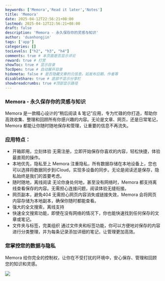 ```yaml
---
keywords: ['Memora','Read it later','Notes']
title: 'Memora'
date: 2025-04-12T22:56:21+08:00
lastmod: 2025-04-12T22:56:21+08:00
draft: false
description: 'Memora - 永久保存你的灵感与知识'
author: 'duanhongjin'
tags: ['app']
categories: []
tocLevels: ["h2", "h3", "h4"]
comments: true # 本页面是否显示评论
reward: true # 打赏
showToc: true # 显示目录
TocOpen: true # 自动展开目录
hidemeta: false # 是否隐藏文章的元信息，如发布日期、作者等
disableShare: true # 底部不显示分享栏
showbreadcrumbs: true #顶部显示路径
---
```


### Memora - 永久保存你的灵感与知识

Memora 是一款精心设计的“稍后阅读 & 笔记”应用，专为忙碌的你打造，帮助你高效收集、整理和回顾所有你感兴趣的内容。无论是文章、网页，还是日常笔记，Memora 都能让你随时随地保存和管理，让重要的信息不再流失。

### 应用特点：

- 开箱即用，立刻体验
  无需注册，立即开始保存你喜欢的内容，轻松快捷，体验最直观的操作。
- 本地优先，隐私至上
  Memora 注重隐私，所有数据存储在本地设备上，您也可以选择将数据同步到iCloud，实现多设备的同步。无论是阅读还是保存，隐私始终是我们的首要考虑。
- 随时随地，离线阅读
  无论你身处何地，甚至没有网络时，Memora 都支持离线查看保存的内容。无需担心连接问题，阅读体验无缝衔接。
- 网页副本，避免404
  无需担心网页内容消失或链接失效，Memora 会将网页内容存储为本地副本，确保你随时都能查看。
- 强大的全文搜索，离线支持
- 快速全文搜索功能，即使在没有网络的情况下，你也能快速找到任何保存的文章或笔记。
- 文件夹与标签，完美组织
  通过文件夹和标签功能，你可以方便地对保存的内容进行分类整理，并为每条记录添加详细的笔记，让管理更加高效。

### 您掌控您的数据与隐私

Memora 给你完全的控制权，让你在不受打扰的环境中，安心保存、管理和回顾您的知识和灵感。  

[![](/img/download_on_the_app_store_btn.svg)](https://apps.apple.com/cn/app/%E9%A5%AD%E7%82%B9%E5%84%BF-%E6%91%87%E4%B8%80%E6%91%87%E6%8E%A8%E8%8D%90%E9%99%84%E8%BF%91%E7%9A%84%E9%A4%90%E9%A6%86/id6743344692)